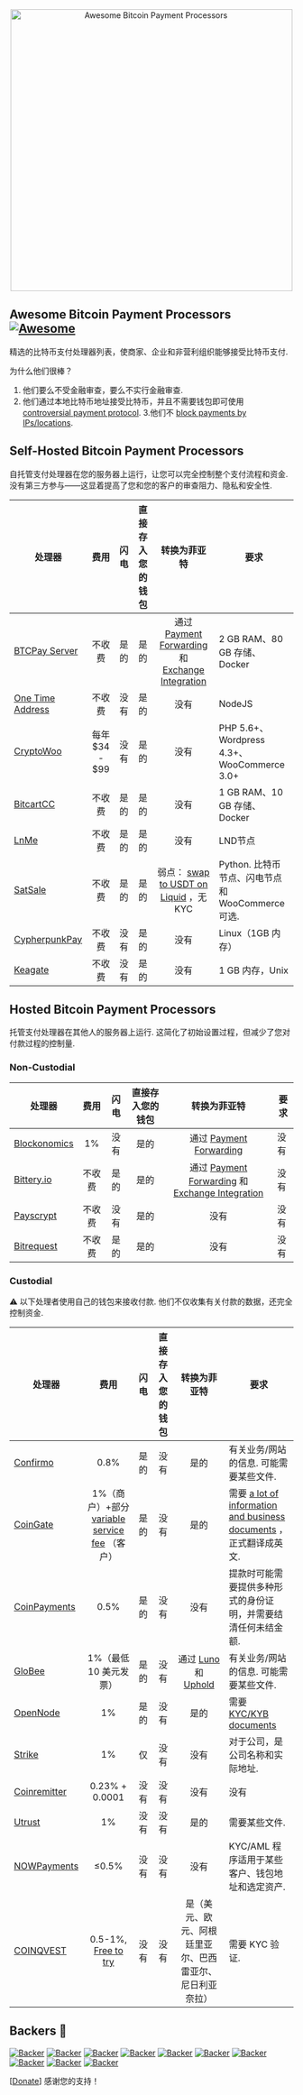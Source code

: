 <div class="github-widget" data-repo="alexk111/awesome-bitcoin-payment-processors"></div>
<div align="center">
<img width="500" src="https://raw.githubusercontent.com/alexk111/awesome-bitcoin-payment-processors/master/media/logo.svg?sanitize=true" alt="Awesome Bitcoin Payment Processors"/>
</div>

## Awesome Bitcoin Payment Processors [![Awesome](https://awesome.re/badge-flat.svg)](https://awesome.re)

精选的比特币支付处理器列表，使商家、企业和非营利组织能够接受比特币支付.

为什么他们很棒？

1. 他们要么不受金融审查，要么不实行金融审查.
2. 他们通过本地比特币地址接受比特币，并且不需要钱包即可使用 [controversial payment protocol](https://blog.samouraiwallet.com/post/169222582782/bitpay-qr-codes-are-no-longer-valid-important).
3.他们不 [block payments by IPs/locations](https://twitter.com/alex_kaul/status/1090211252331208705).



## Self-Hosted Bitcoin Payment Processors

自托管支付处理器在您的服务器上运行，让您可以完全控制整个支付流程和资金. 没有第三方参与——这显着提高了您和您的客户的审查阻力、隐私和安全性. 

 | 处理器| 费用| 闪电| 直接存入您的钱包 | 转换为菲亚特 | 要求|
| --------- |:----:|:---------:|:-----------------------:|:------------------:| ------------ |
| [BTCPay Server](https://btcpayserver.org/)  | 不收费 | 是的 | 是的 | 通过 [Payment Forwarding](https://www.blockonomics.co/views/payment_forwarding.html) 和 [Exchange Integration](https://redbtc.org/flows/integrations/kraken-exchange/)  |  2 GB RAM、80 GB 存储、Docker |
| [One Time Address](https://github.com/alexk111/One-Time-Address)  | 不收费 | 没有 | 是的 | 没有 |  NodeJS |
| [CryptoWoo](https://www.cryptowoo.com/)  | 每年 $34 - $99 | 没有 | 是的 | 没有 |  PHP 5.6+、Wordpress 4.3+、WooCommerce 3.0+ |
| [BitcartCC](https://bitcartcc.com)  | 不收费 | 是的 | 是的 | 没有 |  1 GB RAM、10 GB 存储、Docker |
| [LnMe](https://github.com/bumi/lnme)  | 不收费 | 是的 | 是的 | 没有 |  LND节点|
| [SatSale](https://github.com/SatSale/SatSale)  | 不收费 | 是的 | 是的 | 弱点： [swap to USDT on Liquid](https://github.com/SatSale/SatSale/blob/471c8c03bbc269df1f322f6484b6e7a7364e5b34/config.toml#L101) ，无 KYC |  Python. 比特币节点、闪电节点和 WooCommerce 可选.  |
| [CypherpunkPay](https://cypherpunkpay.org/)  | 不收费 | 没有 | 是的 | 没有 |  Linux（1GB 内存）|
| [Keagate](https://github.com/dilan-dio4/Keagate)  | 不收费 | 没有 | 是的 | 没有 |  1 GB 内存，Unix |

## Hosted Bitcoin Payment Processors

托管支付处理器在其他人的服务器上运行. 这简化了初始设置过程，但减少了您对付款过程的控制量.

### Non-Custodial

 | 处理器| 费用| 闪电| 直接存入您的钱包 | 转换为菲亚特 | 要求|
| --------- |:----:|:---------:|:-----------------------:|:------------------:| ------------ |
| [Blockonomics](https://www.blockonomics.co/merchants)  |  1% | 没有 | 是的 | 通过 [Payment Forwarding](https://www.blockonomics.co/views/payment_forwarding.html)  | 没有 |
| [Bittery.io](https://bittery.io/)  | 不收费 | 是的 | 是的 | 通过 [Payment Forwarding](https://www.blockonomics.co/views/payment_forwarding.html) 和 [Exchange Integration](https://redbtc.org/flows/integrations/kraken-exchange/)  | 没有 |
| [Payscrypt](https://payscrypt.com/)  | 不收费 | 没有 | 是的 | 没有 | 没有 |
| [Bitrequest](https://bitrequest.io/)  | 不收费 | 是的 | 是的 | 没有 | 没有 |

### Custodial

 ⚠ 以下处理者使用自己的钱包来接收付款. 他们不仅收集有关付款的数据，还完全控制资金.

 | 处理器| 费用| 闪电| 直接存入您的钱包 | 转换为菲亚特 | 要求|
| --------- |:----:|:---------:|:-----------------------:|:------------------:| ------------ |
| [Confirmo](https://confirmo.net/)  |  0.8% | 是的 | 没有 | 是的 | 有关业务/网站的信息. 可能需要某些文件.  |
| [CoinGate](https://coingate.com/accept-bitcoin)  |  1%（商户）+部分 [variable service fee](https://support.coingate.com/en/109/why-does-coingate-charge-service-fee)  （客户）| 是的 | 没有 | 是的 | 需要 [a lot of information and business documents](https://blog.coingate.com/2019/05/verify-merchant-account-faq) ，正式翻译成英文.  |
| [CoinPayments](https://www.coinpayments.net/)  |  0.5% | 是的 | 没有 | 没有 | 提款时可能需要提供多种形式的身份证明，并需要结清任何未结金额.  |
| [GloBee](https://globee.com/)  |  1%（最低 10 美元发票）| 是的 | 没有 | 通过 [Luno](https://www.luno.com) 和 [Uphold](https://uphold.com/)  | 有关业务/网站的信息. 可能需要某些文件.  |
| [OpenNode](https://www.opennode.co/)  |  1% | 是的 | 没有 | 是的 | 需要 [KYC/KYB documents](https://help.opennode.com/en/articles/3654899-kyc-and-kyb-requirements) |
| [Strike](https://strike.acinq.co/)  |  1% | 仅| 没有 | 没有 | 对于公司，是公司名称和实际地址.  |
| [Coinremitter](https://coinremitter.com/)  |  0.23% + 0.0001 | 没有 | 没有 | 没有 | 没有 |
| [Utrust](https://utrust.com/)  |  1% | 没有 | 没有 | 是的 | 需要某些文件.  |
| [NOWPayments](https://nowpayments.io/)  |  ≤0.5% | 没有 | 没有 | 没有 |  KYC/AML 程序适用于某些客户、钱包地址和选定资产.  |
| [COINQVEST](https://www.coinqvest.com/) | 0.5-1%, [Free to try](https://www.coinqvest.com/en/pricing)  | 没有 | 没有 | 是（美元、欧元、阿根廷里亚尔、巴西雷亚尔、尼日利亚奈拉）| 需要 KYC 验证.  |

## Backers 💝

[![Backer](https://mynode.alexkaul.com/gh-backer/top/0/avatar/60)](https://mynode.alexkaul.com/gh-backer/top/0/profile)
[![Backer](https://mynode.alexkaul.com/gh-backer/top/1/avatar/60)](https://mynode.alexkaul.com/gh-backer/top/1/profile)
[![Backer](https://mynode.alexkaul.com/gh-backer/top/2/avatar/60)](https://mynode.alexkaul.com/gh-backer/top/2/profile)
[![Backer](https://mynode.alexkaul.com/gh-backer/top/3/avatar/60)](https://mynode.alexkaul.com/gh-backer/top/3/profile)
[![Backer](https://mynode.alexkaul.com/gh-backer/top/4/avatar/60)](https://mynode.alexkaul.com/gh-backer/top/4/profile)
[![Backer](https://mynode.alexkaul.com/gh-backer/top/5/avatar/60)](https://mynode.alexkaul.com/gh-backer/top/5/profile)
[![Backer](https://mynode.alexkaul.com/gh-backer/top/6/avatar/60)](https://mynode.alexkaul.com/gh-backer/top/6/profile)
[![Backer](https://mynode.alexkaul.com/gh-backer/top/7/avatar/60)](https://mynode.alexkaul.com/gh-backer/top/7/profile)
[![Backer](https://mynode.alexkaul.com/gh-backer/top/8/avatar/60)](https://mynode.alexkaul.com/gh-backer/top/8/profile)
[![Backer](https://mynode.alexkaul.com/gh-backer/top/9/avatar/60)](https://mynode.alexkaul.com/gh-backer/top/9/profile)

[[Donate](https://mynode.alexkaul.com/gh-donate)] 感谢您的支持！
